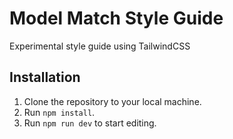 # Model Match Style Guide
Experimental style guide using TailwindCSS

## Installation
1. Clone the repository to your local machine.
2. Run `npm install`.
3. Run `npm run dev` to start editing.